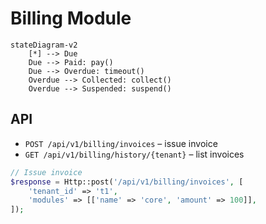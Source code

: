 # Billing Module

```mermaid
stateDiagram-v2
    [*] --> Due
    Due --> Paid: pay()
    Due --> Overdue: timeout()
    Overdue --> Collected: collect()
    Overdue --> Suspended: suspend()
```

## API
- `POST /api/v1/billing/invoices` – issue invoice
- `GET /api/v1/billing/history/{tenant}` – list invoices

```php
// Issue invoice
$response = Http::post('/api/v1/billing/invoices', [
    'tenant_id' => 't1',
    'modules' => [['name' => 'core', 'amount' => 100]],
]);
```
